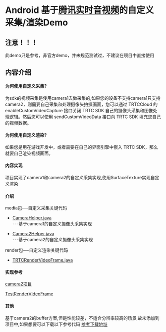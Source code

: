 # Android 基于[腾讯实时音视频](https://cloud.tencent.com/document/product/647)的自定义采集/渲染Demo
## 注意！！！
此demo只是参考，非官方demo，并未规范测试过，不建议在项目中直接使用

## 内容介绍
#### 为何使用自定义采集?
为sdk的视频采集是使用camera1去做采集的,如果您的设备不支持camera1只支持camera2，则需要自己采集和处理摄像头拍摄画面，您可以通过 TRTCCloud 的 enableCustomVideoCapture 接口关闭 TRTC SDK 自己的摄像头采集和图像处理逻辑。然后您可以使用 sendCustomVideoData 接口向 TRTC SDK 填充您自己的视频数据。

#### 为何使用自定义渲染?
如果您是用在游戏开发中，或者需要在自己的界面引擎中嵌入 TRTC SDK，那么就要自己渲染视频画面。

#### 内容实现
项目实现了camera1和camera2的自定义采集实现,使用SurfaceTexture实现自定义渲染


#### 介绍

 media包---自定义采集关键代码

 - [CameraHelper.java](https://github.com/sumn20/TencentSDKCustomDemo/blob/master/app/src/main/java/com/project/tencentsdkcustomdemo/media/camera/CameraHelper.java)  
    ---基于camera1的自定义摄像头采集实现

 - [Camera2Helper.java](https://github.com/sumn20/TencentSDKCustomDemo/blob/master/app/src/main/java/com/project/tencentsdkcustomdemo/media/camera/Camera2Helper.java)  
    ---基于camera2的自定义摄像头采集实现

 render包---自定义渲染关键代码  

 - [TRTCRenderVideoFrame.java](https://github.com/sumn20/TencentSDKCustomDemo/blob/master/app/src/main/java/com/project/tencentsdkcustomdemo/render/TRTCRenderVideoFrame.java)


#### 实现参考

[camera2项目](https://github.com/googlearchive/android-Camera2Basic)

[TestRenderVideoFrame](https://github.com/tencentyun/TRTCSDK/blob/master/Android/TRTCSimpleDemo/customcapture/src/main/java/com/tencent/custom/customcapture/TestRenderVideoFrame.java)

#### 其他

基于camera2的buffer方案,但是性能较差，不适合分辨率较高的场景,故未添加到项目中,如果想要可以下载以下参考代码
[参考下载地址](http://image-duxin.test.upcdn.net/CustomVideoDemo(%E4%BB%85%E4%BE%9B%E5%8F%82%E8%80%83).zip)
